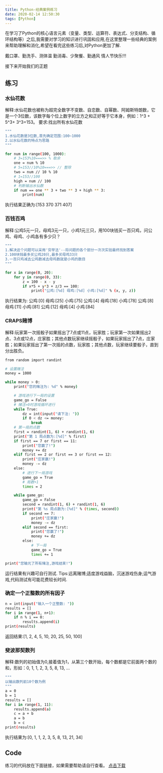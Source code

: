 ```yaml
---
title: Python-经典案例练习
date: 2020-02-14 12:50:30
tags: [Python]
---
```

在学习了Python的核心语言元素（变量、类型、运算符、表达式、分支结构、循环结构等）之后,我需要对学习的知识进行巩固和应用,在这里整理一些经典的案例来帮助理解和消化,希望在看完这些练习后,对Python更加了解.
<!--more-->
戴口罩、勤洗手、测体温
勤消毒、少聚餐、勤通风
情人节快乐!!!

接下来开始我们的正题

## 练习

### 水仙花数
解释:水仙花数也被称为超完全数字不变数、自恋数、自幂数、阿姆斯特朗数，它是一个3位数，该数字每个位上数字的立方之和正好等于它本身，例如：1^3 + 5^3+ 3^3=153。
要求:找出所有水仙花数
```bash
"""
1.水仙花数是3位数,首先确定范围:100~1000
2.以水仙花数的特点为思路
"""

for num in range(100, 1000):
    # 3=153%10===>> % 取余
    one = num % 10
    # 5=153//10%10===>> // 整除
    two = num // 10 % 10
    # 1=153//100
    high = num // 100
    # 判断输出水仙数
    if num == one ** 3 + two ** 3 + high ** 3:
        print(num)
```
执行结果正确为:[153 370 371 407]
### 百钱百鸡
解释:公鸡5元一只，母鸡3元一只，小鸡1元三只，用100块钱买一百只鸡，问公鸡、母鸡、小鸡各有多少只？
```bash
"""
1.解决这个问题可以采用'穷举法'--将问题的各个部分一次次实验最终找到答案
2.100块钱最多买公鸡20只,最多买母鸡33只
3.一百只鸡减去公鸡数减去母鸡数就是小鸡的数目
"""

for x in range(0, 20):
    for y in range(0, 33):
        z = 100 - x - y
        if x*5 + y*3 + z/3 == 100:
            print("公鸡:[%d] 母鸡:[%d] 小鸡:[%d]" % (x, y, z))
```
执行结果为:
公鸡:[0] 母鸡:[25] 小鸡:[75]
公鸡:[4] 母鸡:[18] 小鸡:[78]
公鸡:[8] 母鸡:[11] 小鸡:[81]
公鸡:[12] 母鸡:[4] 小鸡:[84]
### CRAPS赌博
解释:玩家第一次摇骰子如果摇出了7点或11点，玩家胜；玩家第一次如果摇出2点、3点或12点，庄家胜；其他点数玩家继续摇骰子，如果玩家摇出了7点，庄家胜；如果玩家摇出了第一次摇的点数，玩家胜；其他点数，玩家继续要骰子，直到分出胜负。
```bash
from random import randint

# 设置赌注
money = 1000

while money > 0:
    print("您的赌注为: %d" % money)

    # 游戏进行下一局的设置
    game_go = False
    # 赌注>0时游戏循环进行
    while True:
        dz = int(input("请下注: "))
        if 0 < dz <= money:
            break
    # 第一局的点数
    first = randint(1, 6) + randint(1, 6)
    print("第 1 局点数为:[%d]" % first)
    if first == 7 or first == 11:
        print("您赢了!")
        money += dz
    elif first == 2 or first == 3 or first == 12:
        print("庄家赢!")
        money -= dz
    else:
    	# 进行下一局游戏
        game_go = True
        # 局数+1
        times = 2

    while game_go:
        game_go = False
        second = randint(1, 6) + randint(1, 6)
        print("第 %s 局点数为:[%d]" % (times, second))
        if second == 7:
            print("庄家赢!")
            money -= dz
        elif second == first:
            print("您赢了!")
            money += dz
        else:
        	# 下一局
            game_go = True
            times += 1

print("您输光了所有赌注,游戏结束!")
```
运行结果有兴趣可自行测试.
Tips:远离赌博;适度游戏益脑，沉迷游戏伤身;运气游戏,代码测试有可能花费较长时间.
### 确定一个正整数的所有因子
```bash
n = int(input("输入一个正整数: "))
results = []
for i in range(1, n+1):
    if n % i == 0:
        results.append(i)
print(results)
```
返回结果:[1, 2, 4, 5, 10, 20, 25, 50, 100]
### 斐波那契数列
解释:数列的初始值为0,接着值为1，从第三个数开始，每个数都是它前面两个数的和，形如：0, 1, 1, 2, 3, 5, 8, 13, ...
```bash
"""
以输出数列前10个数为例
"""
a = 0
b = 1
results = []
for i in range(1, 11):
    results.append(a)
    c = a + b
    a = b
    b = c
print(results)
```
执行结果为:[0, 1, 1, 2, 3, 5, 8, 13, 21, 34]

## Code
练习的代码放在下面链接，如果需要帮助请自行查看。
[点击下载](源文件.py "练习代码")
